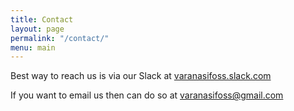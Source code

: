 ```yaml
---
title: Contact
layout: page
permalink: "/contact/"
menu: main
---
```


Best way to reach us is via our Slack at [varanasifoss.slack.com](https://varanasifoss.slack.com)

If you want to email us then can do so at [varanasifoss@gmail.com](mailto:varanasifoss@gmail.com)